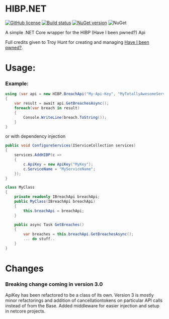 # HIBP.NET
[![GitHub license](https://img.shields.io/github/license/VisualBean/HIBP.NET.svg)](https://github.com/VisualBean/HIBP.NET/blob/master/LICENSE) [![Build status](https://ci.appveyor.com/api/projects/status/6hhatdf7gw60thgn?svg=true)](https://ci.appveyor.com/project/alexintime/hibp-net) [![NuGet version](https://badge.fury.io/nu/HIBP.NET.svg)](https://badge.fury.io/nu/HIBP.NET)
![NuGet](https://img.shields.io/nuget/dt/HIBP.NET.svg)


A simple .NET Core wrapper for the HIBP (Have I been pwned?) Api

Full credits given to Troy Hunt for creating and managing [Have I been pwned?](https://haveibeenpwned.com).

Usage:
===

### Example:
```csharp
using (var api = new HIBP.BreachApi("My-Api-Key", "MyTotallyAwesomeService"))
{
    var result = await api.GetBreachesAsync();
    foreach(var breach in result)
    {
        Console.WriteLine(breach.ToString());
    }
}
```
or with dependency injection
```csharp
public void ConfigureServices(IServiceCollection services)
{
    services.AddHIBP(c =>
    {
        c.ApiKey = new ApiKey("MyKey");
        c.ServiceName = "MyServiceName";
    });
}

class MyClass
{
    private readonly IBreachApi breachApi;
    public MyClass(IBreachApi breachApi)
    {
        this.breachApi = breachApi;
    }
    
    public async Task GetBreaches()
    {
        var breaches = this.breachApi.GetBreachesAsync();
        ... do stuff..
    }
}
```


Changes
===
### Breaking change coming in version 3.0
ApiKey has been refactored to be a class of its own.
Version 3 is mostly minor refactorings and addition of cancellationtokens on particular API calls instead of from the Base.
Added middleware for easier injection and setup in netcore projects.
